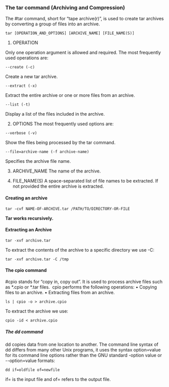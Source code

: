 ### The tar command (Archiving and Compression)

The #tar command, short for “tape archive(r)”, is used to create tar archives by converting a group of files into an archive.
```
tar [OPERATION_AND_OPTIONS] [ARCHIVE_NAME] [FILE_NAME(S)]
```
1. OPERATION

Only one operation argument is allowed and required. The most frequently used operations
are:
```
--create (-c)
```
Create a new tar archive.
```
--extract (-x)
```
Extract the entire archive or one or more files from an archive.
```
--list (-t)
```
Display a list of the files included in the archive.

2. OPTIONS
The most frequently used options are:
```
--verbose (-v)
```
Show the files being processed by the tar command.

```
--file=archive-name (-f archive-name)
```
Specifies the archive file name.

3. ARCHIVE_NAME
The name of the archive.

4. FILE_NAME(S)
A space-separated list of file names to be extracted. If not provided the entire archive is
extracted.

#### Creating an archive
```
tar -cvf NAME-OF-ARCHIVE.tar /PATH/TO/DIRECTORY-OR-FILE
```

**Tar works recursively.**

#### Extracting an Archive

```
tar -xvf archive.tar
```

To extract the contents of the archive to a specific directory we use -C:
```
tar -xvf archive.tar -C /tmp
```

#### The cpio command

#cpio stands for “copy in, copy out”. It is used to process archive files such as *.cpio or *.tar
files. 
cpio performs the following operations:
• Copying files to an archive.
• Extracting files from an archive.

```
ls | cpio -o > archive.cpio
```

To extract the archive we use: 

```
cpio -id < archive.cpio
```

##### The dd command

dd copies data from one location to another. The command line syntax of dd differs from many
other Unix programs, it uses the syntax option=value for its command line options rather than
the GNU standard -option value or --option=value formats:

```
dd if=oldfile of=newfile
```

if= is the input file and
of= refers to the output file.
